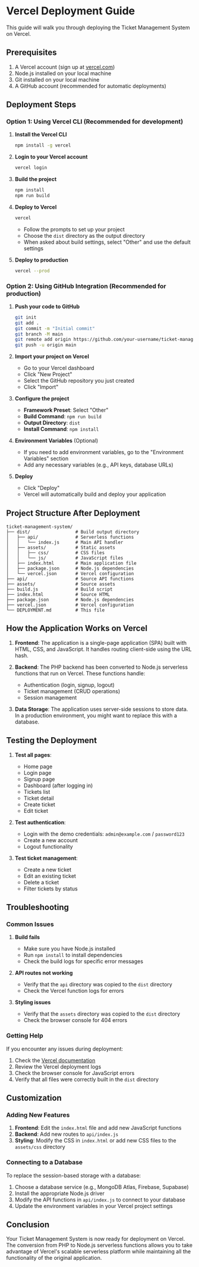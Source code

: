 # Vercel Deployment Guide

This guide will walk you through deploying the Ticket Management System on Vercel.

## Prerequisites

1. A Vercel account (sign up at [vercel.com](https://vercel.com))
2. Node.js installed on your local machine
3. Git installed on your local machine
4. A GitHub account (recommended for automatic deployments)

## Deployment Steps

### Option 1: Using Vercel CLI (Recommended for development)

1. **Install the Vercel CLI**
   ```bash
   npm install -g vercel
   ```

2. **Login to your Vercel account**
   ```bash
   vercel login
   ```

3. **Build the project**
   ```bash
   npm install
   npm run build
   ```

4. **Deploy to Vercel**
   ```bash
   vercel
   ```
   - Follow the prompts to set up your project
   - Choose the `dist` directory as the output directory
   - When asked about build settings, select "Other" and use the default settings

5. **Deploy to production**
   ```bash
   vercel --prod
   ```

### Option 2: Using GitHub Integration (Recommended for production)

1. **Push your code to GitHub**
   ```bash
   git init
   git add .
   git commit -m "Initial commit"
   git branch -M main
   git remote add origin https://github.com/your-username/ticket-management-system.git
   git push -u origin main
   ```

2. **Import your project on Vercel**
   - Go to your Vercel dashboard
   - Click "New Project"
   - Select the GitHub repository you just created
   - Click "Import"

3. **Configure the project**
   - **Framework Preset**: Select "Other"
   - **Build Command**: `npm run build`
   - **Output Directory**: `dist`
   - **Install Command**: `npm install`

4. **Environment Variables** (Optional)
   - If you need to add environment variables, go to the "Environment Variables" section
   - Add any necessary variables (e.g., API keys, database URLs)

5. **Deploy**
   - Click "Deploy"
   - Vercel will automatically build and deploy your application

## Project Structure After Deployment

```
ticket-management-system/
├── dist/                 # Build output directory
│   ├── api/              # Serverless functions
│   │   └── index.js      # Main API handler
│   ├── assets/           # Static assets
│   │   ├── css/          # CSS files
│   │   └── js/           # JavaScript files
│   ├── index.html        # Main application file
│   ├── package.json      # Node.js dependencies
│   └── vercel.json       # Vercel configuration
├── api/                  # Source API functions
├── assets/               # Source assets
├── build.js              # Build script
├── index.html            # Source HTML
├── package.json          # Node.js dependencies
├── vercel.json           # Vercel configuration
└── DEPLOYMENT.md         # This file
```

## How the Application Works on Vercel

1. **Frontend**: The application is a single-page application (SPA) built with HTML, CSS, and JavaScript. It handles routing client-side using the URL hash.

2. **Backend**: The PHP backend has been converted to Node.js serverless functions that run on Vercel. These functions handle:
   - Authentication (login, signup, logout)
   - Ticket management (CRUD operations)
   - Session management

3. **Data Storage**: The application uses server-side sessions to store data. In a production environment, you might want to replace this with a database.

## Testing the Deployment

1. **Test all pages**:
   - Home page
   - Login page
   - Signup page
   - Dashboard (after logging in)
   - Tickets list
   - Ticket detail
   - Create ticket
   - Edit ticket

2. **Test authentication**:
   - Login with the demo credentials: `admin@example.com` / `password123`
   - Create a new account
   - Logout functionality

3. **Test ticket management**:
   - Create a new ticket
   - Edit an existing ticket
   - Delete a ticket
   - Filter tickets by status

## Troubleshooting

### Common Issues

1. **Build fails**
   - Make sure you have Node.js installed
   - Run `npm install` to install dependencies
   - Check the build logs for specific error messages

2. **API routes not working**
   - Verify that the `api` directory was copied to the `dist` directory
   - Check the Vercel function logs for errors

3. **Styling issues**
   - Verify that the `assets` directory was copied to the `dist` directory
   - Check the browser console for 404 errors

### Getting Help

If you encounter any issues during deployment:

1. Check the [Vercel documentation](https://vercel.com/docs)
2. Review the Vercel deployment logs
3. Check the browser console for JavaScript errors
4. Verify that all files were correctly built in the `dist` directory

## Customization

### Adding New Features

1. **Frontend**: Edit the `index.html` file and add new JavaScript functions
2. **Backend**: Add new routes to `api/index.js`
3. **Styling**: Modify the CSS in `index.html` or add new CSS files to the `assets/css` directory

### Connecting to a Database

To replace the session-based storage with a database:

1. Choose a database service (e.g., MongoDB Atlas, Firebase, Supabase)
2. Install the appropriate Node.js driver
3. Modify the API functions in `api/index.js` to connect to your database
4. Update the environment variables in your Vercel project settings

## Conclusion

Your Ticket Management System is now ready for deployment on Vercel. The conversion from PHP to Node.js serverless functions allows you to take advantage of Vercel's scalable serverless platform while maintaining all the functionality of the original application.